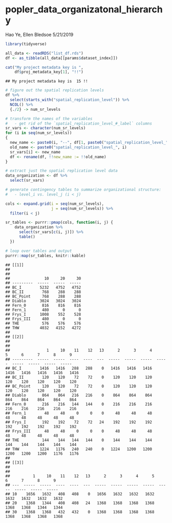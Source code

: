 popler\_data\_organizatonal\_hierarchy
================
Hao Ye, Ellen Bledsoe
5/21/2019

``` r
library(tidyverse)

all_data <- readRDS("list_df.rds")
df <- as_tibble(all_data[[params$dataset_index]])

cat("My project metadata key is ", 
    df$proj_metadata_key[1], "!!")
```

    ## My project metadata key is  15 !!

``` r
# figure out the spatial replication levels
df %>% 
  select(starts_with("spatial_replication_level")) %>%
  NCOL() %>%
  {./2} -> num_sr_levels
```

``` r
# transform the names of the variables
#   - get rid of the `spatial_replication_level_#_label` columns
sr_vars <- character(num_sr_levels)
for (i in seq(num_sr_levels))
{
  new_name <- paste0(i, "--", df[1, paste0("spatial_replication_level_", i, "_label")])
  old_name <- paste0("spatial_replication_level_", i)
  sr_vars[i] <- new_name
  df <- rename(df, !!new_name := !!old_name)
}
```

``` r
# extract just the spatial replication level data
data_organization <- df %>%
  select(sr_vars)
```

``` r
# generate contingency tables to summarize organizational structure:
#   - level_i vs. level_j (i < j)

cols <- expand.grid(i = seq(num_sr_levels), 
                    j = seq(num_sr_levels)) %>%
  filter(i < j)

sr_tables <- purrr::pmap(cols, function(i, j) {
    data_organization %>%
      select(sr_vars[c(i, j)]) %>%
      table()
  })
```

``` r
# loop over tables and output
purrr::map(sr_tables, knitr::kable)
```

    ## [[1]]
    ## 
    ## 
    ##               10     20     30
    ## ---------  -----  -----  -----
    ## BC_I        5232   4752   4752
    ## BC_II        768    288    288
    ## BC_Point     768    288    288
    ## Diablo      3024   3024   3024
    ## Fern_0       816    816    816
    ## Fern_1       480      0      0
    ## Frys_I      1008    552    528
    ## Frys_III     480      0      0
    ## THE          576    576    576
    ## THW         4032   4152   4272
    ## 
    ## [[2]]
    ## 
    ## 
    ##                1     10    11    12   13      2      3      4      5      6      7      8      9
    ## ---------  -----  -----  ----  ----  ---  -----  -----  -----  -----  -----  -----  -----  -----
    ## BC_I        1416   1416   288   288    0   1416   1416   1416   1416   1416   1416   1416   1416
    ## BC_II        120    120    72    72    0    120    120    120    120    120    120    120    120
    ## BC_Point     120    120    72    72    0    120    120    120    120    120    120    120    120
    ## Diablo       864    864   216   216    0    864    864    864    864    864    864    864    864
    ## Fern_0       216    216   144   144    0    216    216    216    216    216    216    216    216
    ## Fern_1        48     48     0     0    0     48     48     48     48     48     48     48     48
    ## Frys_I       192    192    72    72   24    192    192    192    192    192    192    192    192
    ## Frys_III      48     48     0     0    0     48     48     48     48     48     48     48     48
    ## THE          144    144   144   144    0    144    144    144    144    144    144    144    144
    ## THW         1224   1176   240   240    0   1224   1200   1200   1200   1200   1200   1176   1176
    ## 
    ## [[3]]
    ## 
    ## 
    ##          1     10    11    12   13      2      3      4      5      6      7      8      9
    ## ---  -----  -----  ----  ----  ---  -----  -----  -----  -----  -----  -----  -----  -----
    ## 10    1656   1632   408   408    0   1656   1632   1632   1632   1632   1632   1632   1632
    ## 20    1368   1344   408   408   24   1368   1368   1368   1368   1368   1368   1344   1344
    ## 30    1368   1368   432   432    0   1368   1368   1368   1368   1368   1368   1368   1368
